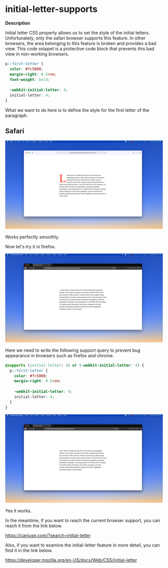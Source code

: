# initial-letter-supports

**Description**

Initial letter CSS property allows us to set the style of the initial letters. Unfortunately, only the safari browser supports this feature. In other browsers, the area belonging to this feature is broken and provides a bad view. This code snippet is a protective code block that prevents this bad view in non-working browsers.

```css
p::first-letter {
  color: #fc5000;
  margin-right: 0.5rem;
  font-weight: bold;

  -webkit-initial-letter: 4;
  initial-letter: 4;
}
```

What we want to do here is to define the style for the first letter of the paragraph.

## Safari
![Safari](browsers/Safari.png?raw=true)

Works perfectly smoothly.

Now let's try it in firefox.

![Firefox-no-supports](browsers/firefox-no-supports.png?raw=true)


Here we need to write the following support query to prevent bug appearance in browsers such as firefox and chrome.

```css
@supports (initial-letter: 4) or (-webkit-initial-letter: 4) {
  p::first-letter {
    color: #fc5000;
    margin-right: 0.5rem;

    -webkit-initial-letter: 4;
    initial-letter: 4;
  }
}
```

![Firefox-supports](browsers/firefox-supports.png?raw=true)

Yes it works.





In the meantime, if you want to reach the current browser support, you can reach it from the link below.

https://caniuse.com/?search=initial-letter


Also, if you want to examine the initial-letter feature in more detail, you can find it in the link below.

https://developer.mozilla.org/en-US/docs/Web/CSS/initial-letter
